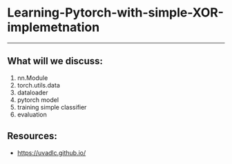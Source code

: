 # Learning-Pytorch-with-simple-XOR-implemetnation


---

## What will we discuss:
1. nn.Module
2. torch.utils.data
3. dataloader
4. pytorch model
5. training simple classifier
6. evaluation


## Resources:

* https://uvadlc.github.io/
